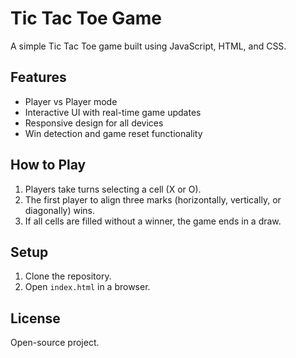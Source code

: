 # Tic Tac Toe Game

A simple Tic Tac Toe game built using JavaScript, HTML, and CSS.

## Features
- Player vs Player mode
- Interactive UI with real-time game updates
- Responsive design for all devices
- Win detection and game reset functionality

## How to Play
1. Players take turns selecting a cell (X or O).
2. The first player to align three marks (horizontally, vertically, or diagonally) wins.
3. If all cells are filled without a winner, the game ends in a draw.

## Setup
1. Clone the repository.
2. Open `index.html` in a browser.

## License
Open-source project.
